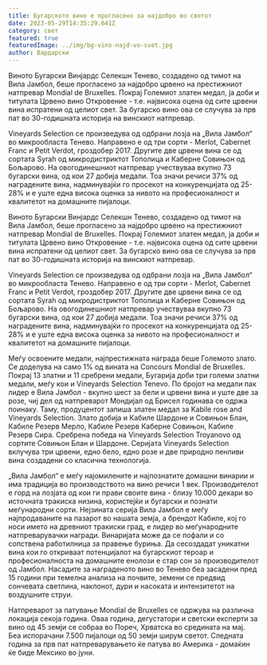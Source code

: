 ```yaml
---
title: Бугарското вино е прогласено за најдобро во светот
date: 2023-05-29T14:35:29.641Z
category: свет
featured: true
featuredImage: ../img/bg-vino-najd-vo-svet.jpg
author: Вардарски
---
```

Виното Бугарски Винјардс Селекшн Тенево, создадено од тимот на Вила Јамбол, беше прогласено за најдобро црвено на престижниот натпревар Mondial de Bruxelles. Покрај Големиот златен медал, ја доби и титулата Црвено вино Откровение - т.е. највисока оцена од сите црвени вина испратени од целиот свет. За бугарско вино ова се случува за прв пат во 30-годишната историја на винскиот натпревар.

Vineyards Selection се произведува од одбрани лозја на „Вила Јамбол“ во микрообласта Тенево. Направено е од три сорти - Merlot, Cabernet Franc и Petit Verdot, гроздобер 2017. Другите две црвени вина се од сортата Syrah од микродистриктот Тополица и Каберне Совињон од Бољарово. На овогодинешниот натпревар учествуваа вкупно 73 бугарски вина, од кои 27 добија медали. Тоа значи речиси 37% од наградените вина, надминувајќи го просекот на конкуренцијата од 25-28% и е уште една висока оценка за нивото на професионалност и квалитетот на домашните пијалоци.

Виното Бугарски Винјардс Селекшн Тенево, создадено од тимот на Вила Јамбол, беше прогласено за најдобро црвено на престижниот натпревар Mondial de Bruxelles. Покрај Големиот златен медал, ја доби и титулата Црвено вино Откровение - т.е. највисока оцена од сите црвени вина испратени од целиот свет. За бугарско вино ова се случува за прв пат во 30-годишната историја на винскиот натпревар.

Vineyards Selection се произведува од одбрани лозја на „Вила Јамбол“ во микрообласта Тенево. Направено е од три сорти - Merlot, Cabernet Franc и Petit Verdot, гроздобер 2017. Другите две црвени вина се од сортата Syrah од микродистриктот Тополица и Каберне Совињон од Бољарово. На овогодинешниот натпревар учествуваа вкупно 73 бугарски вина, од кои 27 добија медали. Тоа значи речиси 37% од наградените вина, надминувајќи го просекот на конкуренцијата од 25-28% и е уште една висока оценка за нивото на професионалност и квалитетот на домашните пијалоци.

Меѓу освоените медали, најпрестижната награда беше Големото злато. Се доделува на само 1% од вината на Concours Mondial de Bruxelles. Покрај 13 златни и 11 сребрени медали, Бугарија доби три големи златни медали, меѓу кои и Vineyards Selection Tenevo. По бројот на медали пак лидер е Вила Јамбол - вкупно шест за бели и црвени вина и уште две за розе, чиј дел од натпреварот Мондијал од Брисел годинава се одржа поинаку. Таму, продуцентот запиша златен медал за Kabile rose and Vineyards Selection. Злато добија и Кабиле Шардоне и Совињон Блан, Кабиле Резерв Мерло, Кабиле Резерв Каберне Совињон, Кабиле Резерв Сира. Сребрена победа на Vineyards Selection Troyanovo од сортите Совињон Блан и Шардоне. Серијата Vineyards Selection вклучува три црвени, едно бело, едно розе и две природно пенливи вина создадени со класична технологија.

„Вила Јамбол“ е меѓу најомилените и најпознатите домашни винарии и има традиција во производството на вино речиси 1 век. Производителот е горд на лозјата од кои ги прави своите вина - близу 10.000 декари во источната тракиска низина, користејќи и бугарски и познати меѓународни сорти. Нејзината серија Вила Јамбол е меѓу најпродаваните на пазарот во нашата земја, а брендот Кабиле, кој го носи името на древниот тракиски град, е лидер во меѓународните натпреварувачки награди. Винаријата може да се пофали и со сопствена работилница за правење буриња. Да се ​​создадат уникатни вина кои го откриваат потенцијалот на бугарскиот тероар ​​и професионалноста на домашните енолози е стар сон за производителот од Јамбол. Насадите за награденото вино во Тенево беа засадени пред 15 години при темелна анализа на почвите, земени се предвид сончевата светлина, наклонот, дури и насоката и интензитетот на воздушните струи.

Натпреварот за патување Mondial de Bruxelles се одржува на различна локација секоја година. Оваа година, дегустатори и светски експерти за вино од 45 земји се собраа во Пореч, Хрватска во средината на мај. Беа испорачани 7.500 пијалоци од 50 земји ширум светот. Следната година за прв пат натпреварувањето ќе патува во Америка - домаќин ќе биде Мексико во јуни.